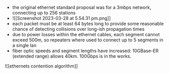 
- the original ethernet standard proposal was for a 3mbps network, connecting up to 256 stations 
- ![[Screenshot 2023-03-28 at 5.54.31 pm.png]]
- each packet must be at least 64 bytes long to provide some reasonable chance of detecting collisions over long-ish propagation times 
- due to power losses within the ethernet cables, each segment cannot exceed 500m, so repeaters where used to connect up to 5 segments in a single lan
- fiber optic speeds and segment lengths have increased: 10GBase-ER (extended range) allows 40km. 100Gbps is in the works.

![[ethernets contention algorithm]]